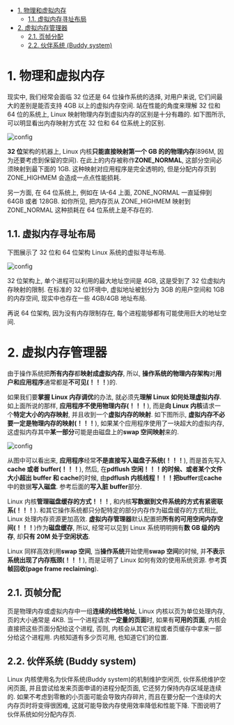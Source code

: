 
<!-- @import "[TOC]" {cmd="toc" depthFrom=1 depthTo=6 orderedList=false} -->

<!-- code_chunk_output -->

- [1. 物理和虚拟内存](#1-物理和虚拟内存)
  - [1.1. 虚拟内存寻址布局](#11-虚拟内存寻址布局)
- [2. 虚拟内存管理器](#2-虚拟内存管理器)
  - [2.1. 页帧分配](#21-页帧分配)
  - [2.2. 伙伴系统 (Buddy system)](#22-伙伴系统-buddy-system)

<!-- /code_chunk_output -->

# 1. 物理和虚拟内存

现实中, 我们经常会面临 32 位还是 64 位操作系统的选择, 对用户来说, 它们间最大的差别是能否支持 4GB 以上的虚拟内存空间. 站在性能的角度来理解 32 位和 64 位的系统上, Linux 映射物理内存到虚拟内存的区别是十分有趣的. 如下图所示, 可以明显看出内存映射方式在 32 位和 64 位系统上的区别.

![config](./images/9.png)

**32 位**架构的机器上, Linux 内核**只能直接映射第一个 GB 的的物理内存**(896M, 因为还要考虑到保留的空间). 在此上的内存被称作**ZONE_NORMAL**, 这部分空间必须映射到最下面的 1GB. 这种映射对应用程序是完全透明的, 但是分配内存页到 ZONE_HIGHMEM 会造成一点点性能损耗.

另一方面, 在 64 位系统上, 例如在 IA\-64 上面, ZONE_NORMAL 一直延伸到 64GB 或者 128GB. 如你所见, 把内存页从 ZONE_HIGHMEM 映射到 ZONE_NORMAL 这种损耗在 64 位系统上是不存在的.

## 1.1. 虚拟内存寻址布局

下图展示了 32 位和 64 位架构 Linux 系统的虚拟寻址布局.

![config](./images/9.png)

32 位架构上, 单个进程可以利用的最大地址空间是 4GB, 这是受到了 32 位虚拟内存映射的限制. 在标准的 32 位环境中, 虚拟地址被划分为 3GB 的用户空间和 1GB 的内存空间, 现实中也存在一些 4GB/4GB 地址布局.

再说 64 位架构, 因为没有内存限制存在, 每个进程能够都有可能使用巨大的地址空间.

# 2. 虚拟内存管理器

由于操作系统把**所有内存**都**映射成虚拟内存**, 所以, **操作系统的物理内存架构**对**用户和应用程序**通常都是**不可见(！！！**)的.

如果我们要**掌握 Linux 内存调优**的办法, 就必须先**理解 Linux 如何处理虚拟内存**. 如上面所说的那样, **应用程序不使用物理内存(！！！**), 而是**向 Linux 内核**请求一个**特定大小的内存映射**, 并且收到一个**虚拟内存的映射**. 如下图所示, **虚拟内存不必要一定是物理内存的映射(！！！**), 如果某个应用程序使用了一块超大的虚拟内存, 这虚拟内存其中**某一部分**可能是由磁盘上的**swap 空间映射**来的.

![config](./images/10.png)

从图中可以看出来, **应用程序**经常**不是直接写入磁盘子系统(！！！**), 而是首先写入**cache 或者 buffer(！！！**), 然后, 在**pdflush 空闲！！！**的时候、或者**某个文件大小超出 buffer 和 cache**的时候, 由**pdflush 内核线程！！！**把**buffer**或**cache**中的数据**写入磁盘**. 参考后面的**写入脏 buffer**部分.

Linux 内核**管理磁盘缓存的方式！！！**, 和内核**写数据到文件系统的方式有紧密联系(！！！**). 和其它操作系统都只分配特定的部分内存作为磁盘缓存的方式相比, Linux 处理内存资源更加高效. **虚拟内存管理器**默认配置把**所有的可用空闲内存空间(！！！**)作为**磁盘缓存**, 所以, 经常可以见到 Linux 系统明明拥有**数 GB 级的内存**, 却**只有 20M 处于空闲状态**.

Linux 同样高效利用**swap 空间**, 当**操作系统**开始使用**swap 空间**的时候, 并**不表示系统出现了内存瓶颈(！！！**), 而是证明了 Linux 如何有效的使用系统资源. 参考**页帧回收(page frame reclaiming**).

## 2.1. 页帧分配

页是物理内存或虚拟内存中一组**连续的线性地址**, Linux 内核以页为单位处理内存, 页的大小通常是 4KB. 当一个进程请求**一定量的页面**时, 如果有**可用的页面**, 内核会直接把这些页面分配给这个进程, 否则, 内核会从其它进程或者页缓存中拿来一部分给这个进程用. 内核知道有多少页可用, 也知道它们的位置.

## 2.2. 伙伴系统 (Buddy system)

Linux 内核使用名为伙伴系统(Buddy system)的机制维护空闲页, 伙伴系统维护空闲页面, 并且尝试给发来页面申请的进程分配页面, 它还努力保持内存区域是连续的. 如果不考虑到零散的小页面可能会导致内存碎片, 而且在要分配一个连续的大内存页时将变得很困难, 这就可能导致内存使用效率降低和性能下降. 下图说明了伙伴系统如何分配内存页.